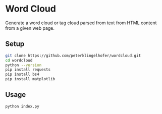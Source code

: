 # Word Cloud
Generate a word cloud or tag cloud parsed from text from HTML content from a given web page.

## Setup
```sh
git clone https://github.com/peterklingelhofer/wordcloud.git
cd wordcloud
python --version
pip install requests
pip install bs4
pip install matplotlib
```

## Usage
```sh
python index.py
```

